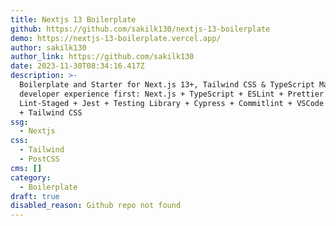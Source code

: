 ```yaml
---
title: Nextjs 13 Boilerplate
github: https://github.com/sakilk130/nextjs-13-boilerplate
demo: https://nextjs-13-boilerplate.vercel.app/
author: sakilk130
author_link: https://github.com/sakilk130
date: 2023-11-30T08:34:16.417Z
description: >-
  Boilerplate and Starter for Next.js 13+, Tailwind CSS & TypeScript Made with
  developer experience first: Next.js + TypeScript + ESLint + Prettier + Husky +
  Lint-Staged + Jest + Testing Library + Cypress + Commitlint + VSCode + PostCSS
  + Tailwind CSS
ssg:
  - Nextjs
css:
  - Tailwind
  - PostCSS
cms: []
category:
  - Boilerplate
draft: true
disabled_reason: Github repo not found
---
```

